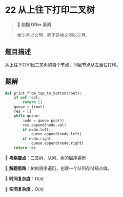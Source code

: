 # 22 从上往下打印二叉树

> 🌟 **剑指 Offer 系列**
>
> 给岁月以文明，而不是给文明以岁月。

## 题目描述

从上往下打印出二叉树的每个节点，同层节点从左至右打印。

## 题解

```python
def print_from_top_to_bottom(root):
    if not root:
        return []
    queue = [root]
    res = []
    while queue:
        node = queue.pop(0)
        res.append(node.val)
        if node.left:
            queue.append(node.left)
        if node.right:
            queue.append(node.right)
    return res
```

🍥 **考察要点**：二叉树、队列、树的层序遍历

🍬 **解题思路**：树的层序遍历，创建一个队列存储结点值。

🍉 **时间复杂度**：O(n)

🍭 **空间复杂度**：O(n)
